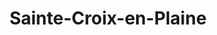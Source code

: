 ---
title: Sainte-Croix-en-Plaine
url: /sainte-croix-en-plaine/
latitude: 48.011
longitude: 7.385
---